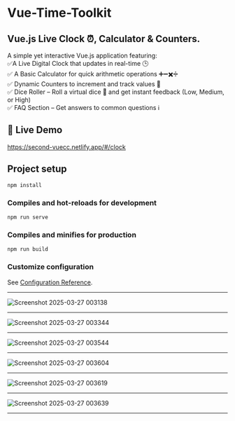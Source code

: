 # Vue-Time-Toolkit

## Vue.js Live Clock ⏰, Calculator & Counters. <br />
A simple yet interactive Vue.js application featuring: <br />
✅A Live Digital Clock that updates in real-time 🕒<br /> 
✅ A Basic Calculator for quick arithmetic operations ➕➖✖️➗<br /> 
✅ Dynamic Counters to increment and track values 🔢<br /> 
✅ Dice Roller – Roll a virtual dice 🎲 and get instant feedback (Low, Medium, or High)<br /> 
✅ FAQ Section – Get answers to common questions ℹ️

## 🔗 Live Demo
https://second-vuecc.netlify.app/#/clock

## Project setup
```
npm install
```

### Compiles and hot-reloads for development
```
npm run serve
```

### Compiles and minifies for production
```
npm run build
```

### Customize configuration
See [Configuration Reference](https://cli.vuejs.org/config/).<hr />

![Screenshot 2025-03-27 003138](https://github.com/user-attachments/assets/1e7bb5a6-7a1c-4983-87bf-95b51c0045a3)<hr />
![Screenshot 2025-03-27 003344](https://github.com/user-attachments/assets/d91cc159-6238-4da8-b66b-65667a75d657)<hr />
![Screenshot 2025-03-27 003544](https://github.com/user-attachments/assets/4dc3f8cc-32fc-4451-aae9-732879901857)<hr />
![Screenshot 2025-03-27 003604](https://github.com/user-attachments/assets/35ab4257-bef4-4474-a06c-ee2831971c4a)<hr />
![Screenshot 2025-03-27 003619](https://github.com/user-attachments/assets/ada49ba7-7e2b-49e4-a7ae-7ced6c71dd8c)<hr />
![Screenshot 2025-03-27 003639](https://github.com/user-attachments/assets/73947178-d4eb-4dda-a089-f6405061a5c2)<hr />

